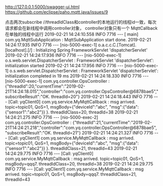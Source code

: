 #

http://127.0.0.1:5000/swagger-ui.html
https://github.com/eclipse/paho.mqtt.java/issues/9

点击两次subscribe
//threadIdClass和controller的本地运行的线程id一致，每次请求都会在新线程中调用controller对象， controller对象只有一个
MqttCallback在单独的线程中运行
2019-02-21 14:24:10.558  INFO 7716 --- [           main] com.yq.MqttSubApplication                : MqttSubApplication start done.
2019-02-21 14:24:17.935  INFO 7716 --- [nio-5000-exec-1] o.a.c.c.C.[Tomcat].[localhost].[/]       : Initializing Spring FrameworkServlet 'dispatcherServlet'
2019-02-21 14:24:17.936  INFO 7716 --- [nio-5000-exec-1] o.s.web.servlet.DispatcherServlet        : FrameworkServlet 'dispatcherServlet': initialization started
2019-02-21 14:24:17.956  INFO 7716 --- [nio-5000-exec-1] o.s.web.servlet.DispatcherServlet        : FrameworkServlet 'dispatcherServlet': initialization completed in 19 ms
2019-02-21 14:24:18.330  INFO 7716 --- [nio-5000-exec-1] com.yq.controller.OpsController          : {"threadId":20,"currentTime":"2019-02-21T14:24:18.015","controller":"com.yq.controller.OpsController@6878bae5","subscribeResult":"OK. threadId=20"}
2019-02-21 14:24:18.443  INFO 7716 --- [Call: yqClient0] com.yq.service.MyMqttCallback            : msg arrived. topic=topic01, QoS=1, msgBody={"deviceId":"abc", "msg":{"data":{"sensor1":"abc2"}} }. threadIdClass=20, threadId=38
2019-02-21 14:24:21.275  INFO 7716 --- [nio-5000-exec-2] com.yq.controller.OpsController          : {"threadId":21,"currentTime":"2019-02-21T14:24:21.218","controller":"com.yq.controller.OpsController@6878bae5","subscribeResult":"OK. threadId=21"}
2019-02-21 14:24:21.327  INFO 7716 --- [Call: yqClient1] com.yq.service.MyMqttCallback            : msg arrived. topic=topic01, QoS=1, msgBody={"deviceId":"abc", "msg":{"data":{"sensor1":"abc2"}} }. threadIdClass=21, threadId=43
2019-02-21 14:24:29.775  INFO 7716 --- [Call: yqClient0] com.yq.service.MyMqttCallback            : msg arrived. topic=topic01, QoS=1, msgBody=qqq7. threadIdClass=20, threadId=38
2019-02-21 14:24:29.775  INFO 7716 --- [Call: yqClient1] com.yq.service.MyMqttCallback            : msg arrived. topic=topic01, QoS=1, msgBody=qqq7. threadIdClass=21, threadId=43